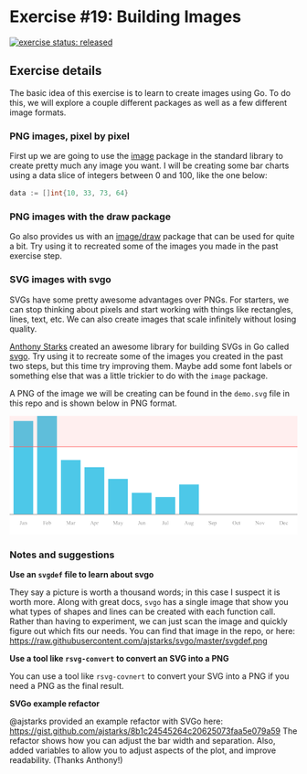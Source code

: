 # Exercise #19: Building Images

[![exercise status: released](https://img.shields.io/badge/exercise%20status-released-green.svg?style=for-the-badge)](https://gophercises.com/exercises/image)

## Exercise details

The basic idea of this exercise is to learn to create images using Go. To do this, we will explore a couple different packages as well as a few different image formats.

### PNG images, pixel by pixel

First up we are going to use the [image](https://golang.org/pkg/image/) package in the standard library to create pretty much any image you want. I will be creating some bar charts using a data slice of integers between 0 and 100, like the one below:

```go
data := []int{10, 33, 73, 64}
```

### PNG images with the draw package

Go also provides us with an [image/draw](https://golang.org/pkg/image/draw/) package that can be used for quite a bit. Try using it to recreated some of the images you made in the past exercise step.

### SVG images with svgo

SVGs have some pretty awesome advantages over PNGs. For starters, we can stop thinking about pixels and start working with things like rectangles, lines, text, etc. We can also create images that scale infinitely without losing quality.

[Anthony Starks](https://twitter.com/ajstarks) created an awesome library for building SVGs in Go called [svgo](https://github.com/ajstarks/svgo). Try using it to recreate some of the images you created in the past two steps, but this time try improving them. Maybe add some font labels or something else that was a little trickier to do with the `image` package.

A PNG of the image we will be creating can be found in the `demo.svg` file in this repo and is shown below in PNG format.

![A demo of the image we will be creating in the "image" exercise.](https://raw.githubusercontent.com/gophercises/image/master/demo.png)


### Notes and suggestions

**Use an `svgdef` file to learn about svgo**

They say a picture is worth a thousand words; in this case I suspect it is worth more. Along with great docs, `svgo` has a single image that show you what types of shapes and lines can be created with each function call. Rather than having to experiment, we can just scan the image and quickly figure out which fits our needs. You can find that image in the repo, or here: <https://raw.githubusercontent.com/ajstarks/svgo/master/svgdef.png>

**Use a tool like `rsvg-convert` to convert an SVG into a PNG**

You can use a tool like `rsvg-covnert` to convert your SVG into a PNG if you need a PNG as the final result.


**SVGo example refactor**

@ajstarks provided an example refactor with SVGo here: <https://gist.github.com/ajstarks/8b1c24545264c20625073faa5e079a59>
The refactor shows how you can adjust the bar width and separation. Also, added variables to allow you to adjust aspects of the plot, and improve readability. (Thanks Anthony!)